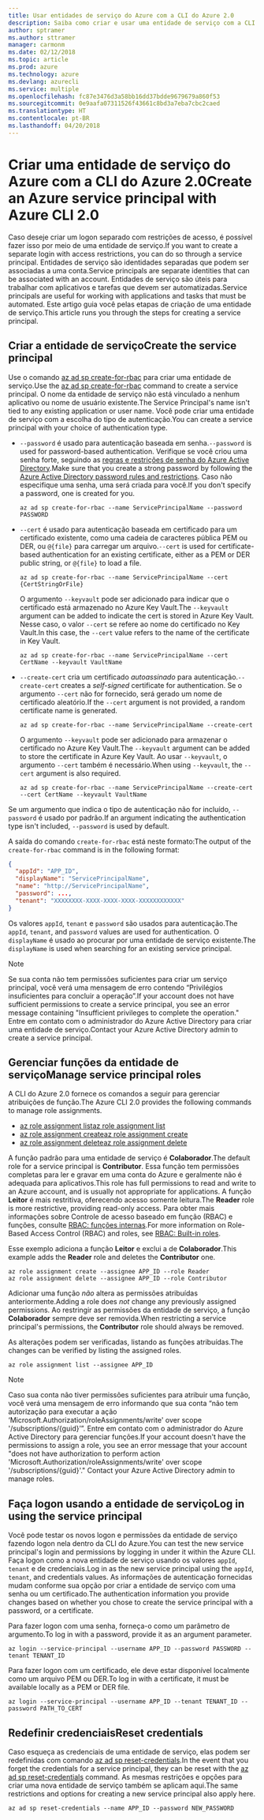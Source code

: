 ```yaml
---
title: Usar entidades de serviço do Azure com a CLI do Azure 2.0
description: Saiba como criar e usar uma entidade de serviço com a CLI do Azure 2.0.
author: sptramer
ms.author: sttramer
manager: carmonm
ms.date: 02/12/2018
ms.topic: article
ms.prod: azure
ms.technology: azure
ms.devlang: azurecli
ms.service: multiple
ms.openlocfilehash: fc87e3476d3a58bb16dd37bdde9679679a860f53
ms.sourcegitcommit: 0e9aafa07311526f43661c8bd3a7eba7cbc2caed
ms.translationtype: HT
ms.contentlocale: pt-BR
ms.lasthandoff: 04/20/2018
---
```

# <a name="create-an-azure-service-principal-with-azure-cli-20"></a><span data-ttu-id="8f2c9-103">Criar uma entidade de serviço do Azure com a CLI do Azure 2.0</span><span class="sxs-lookup"><span data-stu-id="8f2c9-103">Create an Azure service principal with Azure CLI 2.0</span></span>

<span data-ttu-id="8f2c9-104">Caso deseje criar um logon separado com restrições de acesso, é possível fazer isso por meio de uma entidade de serviço.</span><span class="sxs-lookup"><span data-stu-id="8f2c9-104">If you want to create a separate login with access restrictions, you can do so through a service principal.</span></span> <span data-ttu-id="8f2c9-105">Entidades de serviço são identidades separadas que podem ser associadas a uma conta.</span><span class="sxs-lookup"><span data-stu-id="8f2c9-105">Service principals are separate identities that can be associated with an account.</span></span> <span data-ttu-id="8f2c9-106">Entidades de serviço são úteis para trabalhar com aplicativos e tarefas que devem ser automatizadas.</span><span class="sxs-lookup"><span data-stu-id="8f2c9-106">Service principals are useful for working with applications and tasks that must be automated.</span></span> <span data-ttu-id="8f2c9-107">Este artigo guia você pelas etapas de criação de uma entidade de serviço.</span><span class="sxs-lookup"><span data-stu-id="8f2c9-107">This article runs you through the steps for creating a service principal.</span></span>

## <a name="create-the-service-principal"></a><span data-ttu-id="8f2c9-108">Criar a entidade de serviço</span><span class="sxs-lookup"><span data-stu-id="8f2c9-108">Create the service principal</span></span>

<span data-ttu-id="8f2c9-109">Use o comando [az ad sp create-for-rbac](/cli/azure/ad/sp#az-ad-sp-create-for-rbac) para criar uma entidade de serviço.</span><span class="sxs-lookup"><span data-stu-id="8f2c9-109">Use the [az ad sp create-for-rbac](/cli/azure/ad/sp#az-ad-sp-create-for-rbac) command to create a service principal.</span></span> <span data-ttu-id="8f2c9-110">O nome da entidade de serviço não está vinculado a nenhum aplicativo ou nome de usuário existente.</span><span class="sxs-lookup"><span data-stu-id="8f2c9-110">The Service Principal's name isn't tied to any existing application or user name.</span></span> <span data-ttu-id="8f2c9-111">Você pode criar uma entidade de serviço com a escolha do tipo de autenticação.</span><span class="sxs-lookup"><span data-stu-id="8f2c9-111">You can create a service principal with your choice of authentication type.</span></span>

* <span data-ttu-id="8f2c9-112">`--password` é usado para autenticação baseada em senha.</span><span class="sxs-lookup"><span data-stu-id="8f2c9-112">`--password` is used for password-based authentication.</span></span> <span data-ttu-id="8f2c9-113">Verifique se você criou uma senha forte, seguindo as [regras e restrições de senha do Azure Active Directory](/azure/active-directory/active-directory-passwords-policy).</span><span class="sxs-lookup"><span data-stu-id="8f2c9-113">Make sure that you create a strong password by following the [Azure Active Directory password rules and restrictions](/azure/active-directory/active-directory-passwords-policy).</span></span> <span data-ttu-id="8f2c9-114">Caso não especifique uma senha, uma será criada para você.</span><span class="sxs-lookup"><span data-stu-id="8f2c9-114">If you don't specify a password, one is created for you.</span></span>

  ```azurecli
  az ad sp create-for-rbac --name ServicePrincipalName --password PASSWORD
  ```

* <span data-ttu-id="8f2c9-115">`--cert` é usado para autenticação baseada em certificado para um certificado existente, como uma cadeia de caracteres pública PEM ou DER, ou `@{file}` para carregar um arquivo.</span><span class="sxs-lookup"><span data-stu-id="8f2c9-115">`--cert` is used for certificate-based authentication for an existing certificate, either as a PEM or DER public string, or `@{file}` to load a file.</span></span>

  ```azurecli
  az ad sp create-for-rbac --name ServicePrincipalName --cert {CertStringOrFile} 
  ```

  <span data-ttu-id="8f2c9-116">O argumento `--keyvault` pode ser adicionado para indicar que o certificado está armazenado no Azure Key Vault.</span><span class="sxs-lookup"><span data-stu-id="8f2c9-116">The `--keyvault` argument can be added to indicate the cert is stored in Azure Key Vault.</span></span> <span data-ttu-id="8f2c9-117">Nesse caso, o valor `--cert` se refere ao nome do certificado no Key Vault.</span><span class="sxs-lookup"><span data-stu-id="8f2c9-117">In this case, the `--cert` value refers to the name of the certificate in Key Vault.</span></span>

  ```azurecli
  az ad sp create-for-rbac --name ServicePrincipalName --cert CertName --keyvault VaultName
  ```

* <span data-ttu-id="8f2c9-118">`--create-cert` cria um certificado _autoassinado_ para autenticação.</span><span class="sxs-lookup"><span data-stu-id="8f2c9-118">`--create-cert` creates a _self-signed_ certificate for authentication.</span></span> <span data-ttu-id="8f2c9-119">Se o argumento `--cert` não for fornecido, será gerado um nome de certificado aleatório.</span><span class="sxs-lookup"><span data-stu-id="8f2c9-119">If the `--cert` argument is not provided, a random certificate name is generated.</span></span>

  ```azurecli
  az ad sp create-for-rbac --name ServicePrincipalName --create-cert
  ```

  <span data-ttu-id="8f2c9-120">O argumento `--keyvault` pode ser adicionado para armazenar o certificado no Azure Key Vault.</span><span class="sxs-lookup"><span data-stu-id="8f2c9-120">The `--keyvault` argument can be added to store the certificate in Azure Key Vault.</span></span> <span data-ttu-id="8f2c9-121">Ao usar `--keyvault`, o argumento `--cert` também é necessário.</span><span class="sxs-lookup"><span data-stu-id="8f2c9-121">When using `--keyvault`, the `--cert` argument is also required.</span></span>

  ```azurecli
  az ad sp create-for-rbac --name ServicePrincipalName --create-cert --cert CertName --keyvault VaultName
  ```

<span data-ttu-id="8f2c9-122">Se um argumento que indica o tipo de autenticação não for incluído, `--password` é usado por padrão.</span><span class="sxs-lookup"><span data-stu-id="8f2c9-122">If an argument indicating the authentication type isn't included, `--password` is used by default.</span></span>

<span data-ttu-id="8f2c9-123">A saída do comando `create-for-rbac` está neste formato:</span><span class="sxs-lookup"><span data-stu-id="8f2c9-123">The output of the `create-for-rbac` command is in the following format:</span></span>

```json
{
  "appId": "APP_ID",
  "displayName": "ServicePrincipalName",
  "name": "http://ServicePrincipalName",
  "password": ...,
  "tenant": "XXXXXXXX-XXXX-XXXX-XXXX-XXXXXXXXXXXX"
}
```

<span data-ttu-id="8f2c9-124">Os valores `appId`, `tenant` e `password` são usados para autenticação.</span><span class="sxs-lookup"><span data-stu-id="8f2c9-124">The `appId`, `tenant`, and `password` values are used for authentication.</span></span> <span data-ttu-id="8f2c9-125">O `displayName` é usado ao procurar por uma entidade de serviço existente.</span><span class="sxs-lookup"><span data-stu-id="8f2c9-125">The `displayName` is used when searching for an existing service principal.</span></span>

> [!NOTE]
> <span data-ttu-id="8f2c9-126">Se sua conta não tem permissões suficientes para criar um serviço principal, você verá uma mensagem de erro contendo “Privilégios insuficientes para concluir a operação”.</span><span class="sxs-lookup"><span data-stu-id="8f2c9-126">If your account does not have sufficient permissions to create a service principal, you see an error message containing "Insufficient privileges to complete the operation."</span></span> <span data-ttu-id="8f2c9-127">Entre em contato com o administrador do Azure Active Directory para criar uma entidade de serviço.</span><span class="sxs-lookup"><span data-stu-id="8f2c9-127">Contact your Azure Active Directory admin to create a service principal.</span></span>

## <a name="manage-service-principal-roles"></a><span data-ttu-id="8f2c9-128">Gerenciar funções da entidade de serviço</span><span class="sxs-lookup"><span data-stu-id="8f2c9-128">Manage service principal roles</span></span> 

<span data-ttu-id="8f2c9-129">A CLI do Azure 2.0 fornece os comandos a seguir para gerenciar atribuições de função.</span><span class="sxs-lookup"><span data-stu-id="8f2c9-129">The Azure CLI 2.0 provides the following commands to manage role assignments.</span></span>

* [<span data-ttu-id="8f2c9-130">az role assignment list</span><span class="sxs-lookup"><span data-stu-id="8f2c9-130">az role assignment list</span></span>](/cli/azure/role/assignment#az-role-assignment-list)
* [<span data-ttu-id="8f2c9-131">az role assignment create</span><span class="sxs-lookup"><span data-stu-id="8f2c9-131">az role assignment create</span></span>](/cli/azure/role/assignment#az-role-assignment-create)
* [<span data-ttu-id="8f2c9-132">az role assignment delete</span><span class="sxs-lookup"><span data-stu-id="8f2c9-132">az role assignment delete</span></span>](/cli/azure/role/assignment#az-role-assignment-delete)

<span data-ttu-id="8f2c9-133">A função padrão para uma entidade de serviço é **Colaborador**.</span><span class="sxs-lookup"><span data-stu-id="8f2c9-133">The default role for a service principal is **Contributor**.</span></span> <span data-ttu-id="8f2c9-134">Essa função tem permissões completas para ler e gravar em uma conta do Azure e geralmente não é adequada para aplicativos.</span><span class="sxs-lookup"><span data-stu-id="8f2c9-134">This role has full permissions to read and write to an Azure account, and is usually not appropriate for applications.</span></span> <span data-ttu-id="8f2c9-135">A função **Leitor** é mais restritiva, oferecendo acesso somente leitura.</span><span class="sxs-lookup"><span data-stu-id="8f2c9-135">The **Reader** role is more restrictive, providing read-only access.</span></span>  <span data-ttu-id="8f2c9-136">Para obter mais informações sobre Controle de acesso baseado em função (RBAC) e funções, consulte [RBAC: funções internas](/azure/active-directory/role-based-access-built-in-roles).</span><span class="sxs-lookup"><span data-stu-id="8f2c9-136">For more information on Role-Based Access Control (RBAC) and roles, see [RBAC: Built-in roles](/azure/active-directory/role-based-access-built-in-roles).</span></span>

<span data-ttu-id="8f2c9-137">Esse exemplo adiciona a função **Leitor** e exclui a de **Colaborador**.</span><span class="sxs-lookup"><span data-stu-id="8f2c9-137">This example adds the **Reader** role and deletes the **Contributor** one.</span></span>

```azurecli
az role assignment create --assignee APP_ID --role Reader
az role assignment delete --assignee APP_ID --role Contributor
```

<span data-ttu-id="8f2c9-138">Adicionar uma função _não_ altera as permissões atribuídas anteriormente.</span><span class="sxs-lookup"><span data-stu-id="8f2c9-138">Adding a role does _not_ change any previously assigned permissions.</span></span> <span data-ttu-id="8f2c9-139">Ao restringir as permissões da entidade de serviço, a função __Colaborador__ sempre deve ser removida.</span><span class="sxs-lookup"><span data-stu-id="8f2c9-139">When restricting a service principal's permissions, the __Contributor__ role should always be removed.</span></span>

<span data-ttu-id="8f2c9-140">As alterações podem ser verificadas, listando as funções atribuídas.</span><span class="sxs-lookup"><span data-stu-id="8f2c9-140">The changes can be verified by listing the assigned roles.</span></span>

```azurecli
az role assignment list --assignee APP_ID
```

> [!NOTE] 
> <span data-ttu-id="8f2c9-141">Caso sua conta não tiver permissões suficientes para atribuir uma função, você verá uma mensagem de erro informando que sua conta “não tem autorização para executar a ação ‘Microsoft.Authorization/roleAssignments/write' over scope '/subscriptions/{guid}’”. Entre em contato com o administrador do Azure Active Directory para gerenciar funções.</span><span class="sxs-lookup"><span data-stu-id="8f2c9-141">If your account doesn't have the permissions to assign a role, you see an error message that your account "does not have authorization to perform action 'Microsoft.Authorization/roleAssignments/write' over scope '/subscriptions/{guid}'." Contact your Azure Active Directory admin to manage roles.</span></span>

## <a name="log-in-using-the-service-principal"></a><span data-ttu-id="8f2c9-142">Faça logon usando a entidade de serviço</span><span class="sxs-lookup"><span data-stu-id="8f2c9-142">Log in using the service principal</span></span>

<span data-ttu-id="8f2c9-143">Você pode testar os novos logon e permissões da entidade de serviço fazendo logon nela dentro da CLI do Azure.</span><span class="sxs-lookup"><span data-stu-id="8f2c9-143">You can test the new service principal's login and permissions by logging in under it within the Azure CLI.</span></span> <span data-ttu-id="8f2c9-144">Faça logon como a nova entidade de serviço usando os valores `appId`, `tenant` e de credenciais.</span><span class="sxs-lookup"><span data-stu-id="8f2c9-144">Log in as the new service principal using the `appId`, `tenant`, and credentials values.</span></span> <span data-ttu-id="8f2c9-145">As informações de autenticação fornecidas mudam conforme sua opção por criar a entidade de serviço com uma senha ou um certificado.</span><span class="sxs-lookup"><span data-stu-id="8f2c9-145">The authentication information you provide changes based on whether you chose to create the service principal with a password, or a certificate.</span></span>

<span data-ttu-id="8f2c9-146">Para fazer logon com uma senha, forneça-o como um parâmetro de argumento.</span><span class="sxs-lookup"><span data-stu-id="8f2c9-146">To log in with a password, provide it as an argument parameter.</span></span>

```azurecli
az login --service-principal --username APP_ID --password PASSWORD --tenant TENANT_ID
```

<span data-ttu-id="8f2c9-147">Para fazer logon com um certificado, ele deve estar disponível localmente como um arquivo PEM ou DER.</span><span class="sxs-lookup"><span data-stu-id="8f2c9-147">To log in with a certificate, it must be available locally as a PEM or DER file.</span></span>

```azurecli
az login --service-principal --username APP_ID --tenant TENANT_ID --password PATH_TO_CERT
```
## <a name="reset-credentials"></a><span data-ttu-id="8f2c9-148">Redefinir credenciais</span><span class="sxs-lookup"><span data-stu-id="8f2c9-148">Reset credentials</span></span>

<span data-ttu-id="8f2c9-149">Caso esqueça as credenciais de uma entidade de serviço, elas podem ser redefinidas com comando [az ad sp reset-credentials](https://docs.microsoft.com/en-us/cli/azure/ad/sp#az-ad-sp-reset-credentials).</span><span class="sxs-lookup"><span data-stu-id="8f2c9-149">In the event that you forget the credentials for a service principal, they can be reset with the [az ad sp reset-credentials](https://docs.microsoft.com/en-us/cli/azure/ad/sp#az-ad-sp-reset-credentials) command.</span></span> <span data-ttu-id="8f2c9-150">As mesmas restrições e opções para criar uma nova entidade de serviço também se aplicam aqui.</span><span class="sxs-lookup"><span data-stu-id="8f2c9-150">The same restrictions and options for creating a new service principal also apply here.</span></span>

```azurecli
az ad sp reset-credentials --name APP_ID --password NEW_PASSWORD
```
